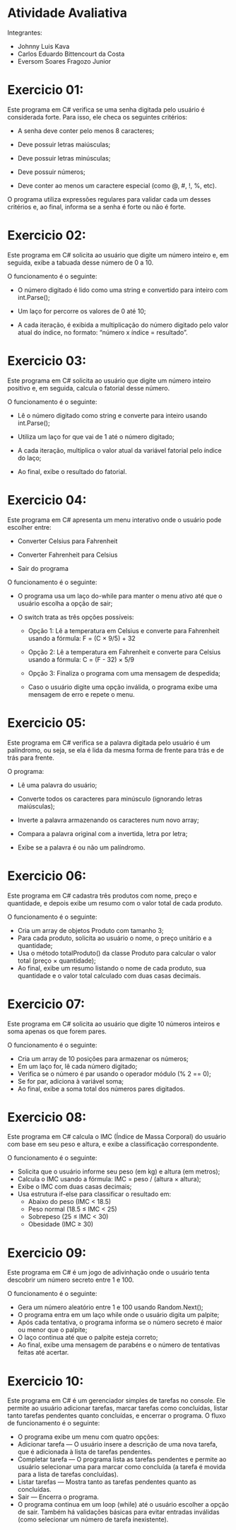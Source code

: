 # Atividade Avaliativa

Integrantes:
 - Johnny Luis Kava
 - Carlos Eduardo Bittencourt da Costa
 - Eversom Soares Fragozo Junior

# Exercicio 01:

Este programa em C# verifica se uma senha digitada pelo usuário é considerada forte.
Para isso, ele checa os seguintes critérios:

- A senha deve conter pelo menos 8 caracteres;

- Deve possuir letras maiúsculas;

- Deve possuir letras minúsculas;

- Deve possuir números;

- Deve conter ao menos um caractere especial (como @, #, !, %, etc).

O programa utiliza expressões regulares para validar cada um desses critérios e, ao final, informa se a senha é forte ou não é forte.

# Exercicio 02:

Este programa em C# solicita ao usuário que digite um número inteiro e, em seguida, exibe a tabuada desse número de 0 a 10.

O funcionamento é o seguinte:

- O número digitado é lido como uma string e convertido para inteiro com int.Parse();

- Um laço for percorre os valores de 0 até 10;

- A cada iteração, é exibida a multiplicação do número digitado pelo valor atual do índice, no formato:
“número x índice = resultado”.

# Exercicio 03:

Este programa em C# solicita ao usuário que digite um número inteiro positivo e, em seguida, calcula o fatorial desse número.

O funcionamento é o seguinte:

- Lê o número digitado como string e converte para inteiro usando int.Parse();

- Utiliza um laço for que vai de 1 até o número digitado;

- A cada iteração, multiplica o valor atual da variável fatorial pelo índice do laço;

- Ao final, exibe o resultado do fatorial.

# Exercicio 04:

Este programa em C# apresenta um menu interativo onde o usuário pode escolher entre:

- Converter Celsius para Fahrenheit

- Converter Fahrenheit para Celsius

- Sair do programa

O funcionamento é o seguinte:

- O programa usa um laço do-while para manter o menu ativo até que o usuário escolha a opção de sair;

- O switch trata as três opções possíveis:

    -  Opção 1: Lê a temperatura em Celsius e converte para Fahrenheit usando a fórmula:
       F = (C × 9/5) + 32

    -  Opção 2: Lê a temperatura em Fahrenheit e converte para Celsius usando a fórmula:
       C = (F - 32) × 5/9

    -  Opção 3: Finaliza o programa com uma mensagem de despedida;

    -  Caso o usuário digite uma opção inválida, o programa exibe uma mensagem de erro e repete o menu.

# Exercicio 05:

Este programa em C# verifica se a palavra digitada pelo usuário é um palíndromo, ou seja, se ela é lida da mesma forma de frente para trás e de trás para frente.

O programa:

- Lê uma palavra do usuário;

- Converte todos os caracteres para minúsculo (ignorando letras maiúsculas);

- Inverte a palavra armazenando os caracteres num novo array;

- Compara a palavra original com a invertida, letra por letra;

- Exibe se a palavra é ou não um palíndromo.


# Exercicio 06:
Este programa em C# cadastra três produtos com nome, preço e quantidade, e depois exibe um resumo com o valor total de cada produto.

O funcionamento é o seguinte:
- Cria um array de objetos Produto com tamanho 3;
- Para cada produto, solicita ao usuário o nome, o preço unitário e a quantidade;
- Usa o método totalProduto() da classe Produto para calcular o valor total (preço × quantidade);
- Ao final, exibe um resumo listando o nome de cada produto, sua quantidade e o valor total calculado com duas casas decimais.


# Exercicio 07:
Este programa em C# solicita ao usuário que digite 10 números inteiros e soma apenas os que forem pares.

O funcionamento é o seguinte:
- Cria um array de 10 posições para armazenar os números;
- Em um laço for, lê cada número digitado;
- Verifica se o número é par usando o operador módulo (% 2 == 0);
- Se for par, adiciona à variável soma;
- Ao final, exibe a soma total dos números pares digitados.


# Exercicio 08:
Este programa em C# calcula o IMC (Índice de Massa Corporal) do usuário com base em seu peso e altura, e exibe a classificação correspondente.

O funcionamento é o seguinte:
- Solicita que o usuário informe seu peso (em kg) e altura (em metros);
- Calcula o IMC usando a fórmula: IMC = peso / (altura × altura);
- Exibe o IMC com duas casas decimais;
- Usa estrutura if-else para classificar o resultado em:
  - Abaixo do peso (IMC < 18.5)
  - Peso normal (18.5 ≤ IMC < 25)
  - Sobrepeso (25 ≤ IMC < 30)
  - Obesidade (IMC ≥ 30)


# Exercicio 09:
Este programa em C# é um jogo de adivinhação onde o usuário tenta descobrir um número secreto entre 1 e 100.

O funcionamento é o seguinte:
- Gera um número aleatório entre 1 e 100 usando Random.Next();
- O programa entra em um laço while onde o usuário digita um palpite;
- Após cada tentativa, o programa informa se o número secreto é maior ou menor que o palpite;
- O laço continua até que o palpite esteja correto;
- Ao final, exibe uma mensagem de parabéns e o número de tentativas feitas até acertar.

# Exercicio 10:
Este programa em C# é um gerenciador simples de tarefas no console. Ele permite ao usuário adicionar tarefas, marcar tarefas como concluídas, listar tanto tarefas pendentes quanto concluídas, e encerrar o programa. O fluxo de funcionamento é o seguinte:

- O programa exibe um menu com quatro opções:
 -  Adicionar tarefa — O usuário insere a descrição de uma nova tarefa, que é adicionada à lista de tarefas pendentes.
 -  Completar tarefa — O programa lista as tarefas pendentes e permite ao usuário selecionar uma para marcar como concluída (a tarefa é movida para a lista de tarefas concluídas).
 -  Listar tarefas — Mostra tanto as tarefas pendentes quanto as concluídas.
 -  Sair — Encerra o programa.
- O programa continua em um loop (while) até o usuário escolher a opção de sair. Também há validações básicas para evitar entradas inválidas (como selecionar um número de tarefa inexistente).
